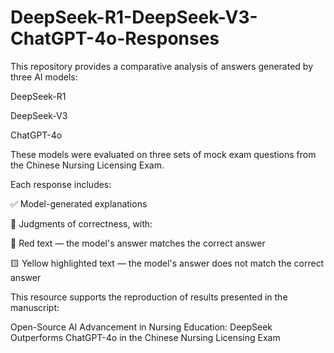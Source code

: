 # DeepSeek-R1-DeepSeek-V3-ChatGPT-4o-Responses
This repository provides a comparative analysis of answers generated by three AI models:

DeepSeek-R1

DeepSeek-V3

ChatGPT-4o

These models were evaluated on three sets of mock exam questions from the Chinese Nursing Licensing Exam.

Each response includes:

✅ Model-generated explanations

🧠 Judgments of correctness, with:

🔴 Red text — the model's answer matches the correct answer

🟨 Yellow highlighted text — the model's answer does not match the correct answer

This resource supports the reproduction of results presented in the manuscript:

Open-Source AI Advancement in Nursing Education: DeepSeek Outperforms ChatGPT-4o in the Chinese Nursing Licensing Exam
